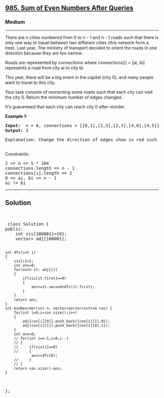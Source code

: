 
<h2><a href="https://leetcode.com/problems/sum-of-even-numbers-after-queries/">985. Sum of Even Numbers After Queries</a></h2>
<h3>Medium</h3>
<hr>
<div><p>
There are n cities numbered from 0 to n - 1 and n - 1 roads such that there is only one way to travel between two different cities (this network form a tree). Last year, The ministry of transport decided to orient the roads in one direction because they are too narrow.

Roads are represented by connections where connections[i] = [ai, bi] represents a road from city ai to city bi.

This year, there will be a big event in the capital (city 0), and many people want to travel to this city.

Your task consists of reorienting some roads such that each city can visit the city 0. Return the minimum number of edges changed.

It's guaranteed that each city can reach city 0 after reorder.
</p>


<p><strong>Example 1:</strong></p>
<pre><strong>Input:</strong>  n = 6, connections = [[0,1],[1,3],[2,3],[4,0],[4,5]]
<strong>Output:</strong> 3
</pre>
<pre>
Explanation: Change the direction of edges show in red such that each node can reach the node 0 (capital).
  </pre>


Constraints:
<pre>
2 <= n <= 5 * 104
connections.length == n - 1
connections[i].length == 2
0 <= ai, bi <= n - 1
ai != bi
</pre>
<hr>
 <h2><strong><b>Solution</b></strong></h2>
 <br>
 <pre>
 class Solution {
public:
    int vis[100001]={0};
    vector<pair<int,int>> adj[100001];
    
    int dfs(int i)
    {
        vis[i]=1;
        int ans=0;
        for(auto it: adj[i])
        {
            if(vis[it.first]==0)
            {
                ans+=it.second+dfs(it.first);
            }
        }
        return ans;
    }
    int minReorder(int n, vector<vector<int>>& con) {
        for(int i=0;i<con.size();i++)
        {
            adj[con[i][0]].push_back({con[i][1],0});
            adj[con[i][1]].push_back({con[i][0],1});
        }
        int ans=0;
        // for(int i=n-1;i>0;i--)
        // {
        //     if(vis[i]==0)
        //     {
                ans+=dfs(0);
        //     }
        // }
        return con.size()-ans;
    }
};
 </pre>

